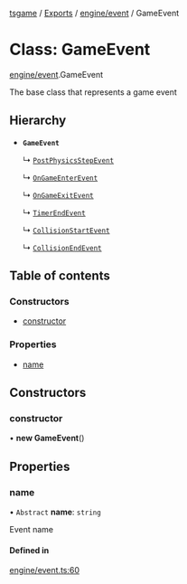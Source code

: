 [tsgame](../README.md) / [Exports](../modules.md) / [engine/event](../modules/engine_event.md) / GameEvent

# Class: GameEvent

[engine/event](../modules/engine_event.md).GameEvent

The base class that represents a game event

## Hierarchy

- **`GameEvent`**

  ↳ [`PostPhysicsStepEvent`](engine_game.PostPhysicsStepEvent.md)

  ↳ [`OnGameEnterEvent`](engine_gameObject.OnGameEnterEvent.md)

  ↳ [`OnGameExitEvent`](engine_gameObject.OnGameExitEvent.md)

  ↳ [`TimerEndEvent`](engine_timer.TimerEndEvent.md)

  ↳ [`CollisionStartEvent`](physics_physicsBody.CollisionStartEvent.md)

  ↳ [`CollisionEndEvent`](physics_physicsBody.CollisionEndEvent.md)

## Table of contents

### Constructors

- [constructor](engine_event.GameEvent.md#constructor)

### Properties

- [name](engine_event.GameEvent.md#name)

## Constructors

### constructor

• **new GameEvent**()

## Properties

### name

• `Abstract` **name**: `string`

Event name

#### Defined in

[engine/event.ts:60](https://github.com/ashleycheung/tsgame/blob/f970211/src/engine/event.ts#L60)
